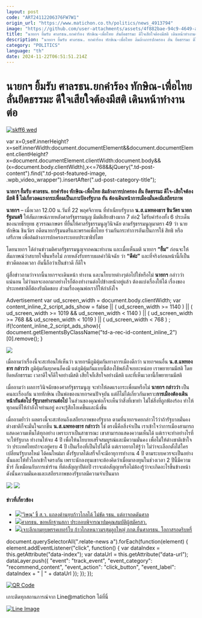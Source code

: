 ```yaml
---
layout: post
code: "ART24112206376FW7W1"
origin_url: "https://www.matichon.co.th/politics/news_4913794"
image: "https://github.com/user-attachments/assets/4f882bae-94c9-4649-acfa-75e87604897f"
title: "นายกฯ ยิ้มรับ ศาลรธน.ยกคำร้อง ทักษิณ-เพื่อไทย ลั่นยึดธรรมะ ดีใจเสียใจต้องมีสติ เดินหน้าทำงานต่อ"
description: "นายกฯ ยิ้มรับ ศาลรธน. ยกคำร้อง ทักษิณ-เพื่อไทย ล้มล้างการปกครอง ลั่น ยึดธรรมะ ดีใจ-เสียใจต้องมีสติ ชี้ ไม่เกี่ยวลดแรงกระเพื่อมเป็นเกาะป้องรัฐบาล"
category: "POLITICS"
language: "th"
date: 2024-11-22T06:51:51.214Z
---
```


# นายกฯ ยิ้มรับ ศาลรธน.ยกคำร้อง ทักษิณ-เพื่อไทย ลั่นยึดธรรมะ ดีใจเสียใจต้องมีสติ เดินหน้าทำงานต่อ

[![](https://www.matichon.co.th/wp-content/uploads/2024/11/skff6-wed.jpg "skff6 wed")](https://www.matichon.co.th/wp-content/uploads/2024/11/skff6-wed.jpg)

var x=0;self.innerHeight?x=self.innerWidth:document.documentElement&&document.documentElement.clientHeight?x=document.documentElement.clientWidth:document.body&&(x=document.body.clientWidth),x<=768&&jQuery(".td-post-content").find(".td-post-featured-image, .wpb\_video\_wrapper").insertAfter(".ud-post-category-title");

**นายกฯ ยิ้มรับ ศาลรธน. ยกคำร้อง ทักษิณ-เพื่อไทย ล้มล้างการปกครอง ลั่น ยึดธรรมะ ดีใจ-เสียใจต้องมีสติ ชี้ ไม่เกี่ยวลดแรงกระเพื่อมเป็นเกาะป้องรัฐบาล ยัน ต้องเดินหน้าการเมืองมั่นคงมีเสถียรภาพ**

**นายกฯ** – เมื่อเวลา 12.00 น.วันที่ 22 พฤศจิกายน ที่ทำเนียบรัฐบาล **น.ส.แพทองธาร ชินวัตร นายกรัฐมนตรี** ให้สัมภาษณ์ภายหลังศาลรัฐธรรมนูญ มีมติเสียงข้างมาก 7 ต่อ2 ไม่รับคำร้องทั้ง 6 ประเด็น ของนายธีรยุทธ สุวรรณเกษตร ที่ยื่นให้ศาลรัฐธรรมนูญวินิจฉัย ตามรัฐธรรมนูญมาตรา 49 ว่า นายทักษิณ ชินวัตร อดีตนายกรัฐมนตรีและพรรคเพื่อไทย ร่วมกันกระทำการอันเป็นการใช้ สิทธิ หรือเสรีภาพ เพื่อล้มล้างการปกครองระบอบประชาธิปไตย

โดยนายกฯ ได้อ่านข่าวมติศาลรัฐธรรมนูญจากคณะทำงาน และเมื่อเห็นมติ นายกฯ **“ยิ้ม”** ก่อนจะให้สัมภาษณ์ว่าสบายใจขึ้นหรือไม่ ภายหลังรับทราบผลคำวินิจฉัย ว่า **“ดีค่ะ”** และที่จริงก่อนหน้านี้ก็เป็นข่าวดีตลอดเวลา อันนี้ถือว่าเป็นข่าวดี ก็ดีใจ

ผู้สื่อข่าวถามว่าจากนี้นายกฯจะเดินหน้า ทำงาน และนโยบายต่างๆต่อไปใช่หรือไม่ **นายกฯ** กล่าวว่า แน่นอน ไม่ว่าผลจะออกมาอย่างไรก็ต้องทำงานต่อไปข้างหน้าอยู่แล้ว ต้องแบ่งเรื่องให้ได้ เรื่องของประเทศชาติก็ต้องรับผิดชอบ ส่วนเรื่องคุณพ่อเราก็ให้กำลังใจ

Advertisement var ud\_screen\_width = document.body.clientWidth; var content\_inline\_2\_script\_ads\_show = false || ( ud\_screen\_width >= 1140 ) || ( ud\_screen\_width >= 1019 && ud\_screen\_width < 1140 ) || ( ud\_screen\_width >= 768 && ud\_screen\_width < 1019 ) || ( ud\_screen\_width < 768 ) ; if(!content\_inline\_2\_script\_ads\_show){ document.getElementsByClassName("td-a-rec-id-content\_inline\_2")\[0\].remove(); }

![](https://www.matichon.co.th/wp-content/uploads/2024/11/S__4579372_0-scaled.jpg)

เมื่อถามว่าเรื่องนี้จะสะท้อนให้เห็นว่า นายกฯมีภูมิคุ้มกันทางการเมืองดีกว่า นายกฯคนอื่น **น.ส.แพทองธาร กล่าวว่า** ภูมิคุ้มกันทุกคนก็คงมี แต่ภูมิคุ้มกันแบบนี้ต้องใช้พลังใจเยอะหน่อย เราพยายามมีสติ โดยยึดหลักธรรมะ เวลาดีใจก็ดีใจอย่างมีสติ เสียใจก็เสียใจอย่างมีสติ และที่เห็นเวลานี้ก็พยายามมีสติ

เมื่อถามว่า ผลการวินิจฉัยของศาลรัฐธรรมนูญ จะทำให้ลดแรงกระเพื่อมหรือไม่ **นายกฯ กล่าวว่า** เป็นคนละเรื่องกัน นายทักษิณ เป็นพ่อของนายกฯคนปัจจุบัน แต่ก็ไม่ได้เกี่ยวกันเพราะ**การเมืองต้องเดินหน้ากันต่อไป รัฐบาลทำงานต่อไป** ในส่วนของคุณพ่อก็จะเห็นว่าสิ่งที่เขาทำ ไม่ใช่สิ่งที่ถูกฟ้องร้อง ทำให้ทุกคนที่ให้กำลังใจท่านอยู่ คงจะรู้สึกโอเคขึ้นและนิ่งขึ้น

เมื่อถามย้ำว่า ผลตรงนี้จะสะท้อนถึงเสถียรภาพของรัฐบาล ตามที่นายกฯเคยกล่าวไว้ว่าถ้ารัฐบาลมั่นคงต่างชาติก็จะมั่นใจมากขึ้น **น.ส.แพทองธาร กล่าวว่า** ใช่ ตรงนี้คือสิ่งจำเป็น เราเข้าใจว่าการเมืองสามารถแสดงความเห็นได้ทุกอย่าง เพราะเราเป็นสาธารณะ เขาสามารถแสดงความเห็นได้ แต่เราจะทำอย่างไรที่จะให้รัฐบาล ทำงานให้จบ 4 ปี เพื่อให้นโยบายเสร็จสมบูรณ์และมีความมั่นคง เพื่อไม่ให้ต่างชาติเข้าใจว่า ประเทศไทยถ้าจะอยู่ครบ 4 ปี เป็นเรื่องที่เป็นไปไม่ได้ แต่เราอยากให้รู้ว่า ไม่ว่าจะเลือกตั้งได้ใคร เปลี่ยนรัฐบาลใหม่ ได้คนใหม่มา ตั้งรัฐบาลได้เสร็จก็จะมีอายุการทำงาน 4 ปี ตามระบบควรจะเป็นอย่างนั้นและให้ทั่วโลกเข้าใจตรงกัน เพราะนักลงทุนเขาจะต้องคิดว่าเมื่อมาลงทุนในช่วงเวลา 2 ปีนี้มีความชัวร์ ก็เหมือนกับการเช่าร้าน ที่ต่อสัญญาปีต่อปี เราจะต่อสัญญาหรือไม่ต้องรู้ว่าจะเกิดอะไรขึ้นข้างหน้า ดังนั้นความมั่นคงและเสถียรภาพของรัฐบาลมีความจำเป็นมาก

![](https://www.matichon.co.th/wp-content/uploads/2024/11/S__4579377_0-scaled.jpg) ![](https://www.matichon.co.th/wp-content/uploads/2024/11/S__4579382_0-scaled.jpg)

#### ข่าวที่เกี่ยวข้อง

*   [![](https://www.matichon.co.th/wp-content/uploads/2024/08/wi728-1.jpg)‘วิษณุ’ ชี้ ส.ว. แถลงค้านยุบก้าวไกลได้ ไม่ขัด รธน. แต่อาจกดดันศาล](https://www.matichon.co.th/politics/news_4720426)
*   [![](https://www.matichon.co.th/wp-content/uploads/2024/05/dd728.jpg)ศาลรธน. ขอหลักฐานสภา ประกอบพิจารณาปมคุณสมบัติผู้สมัครสว.](https://www.matichon.co.th/politics/news_4554285)
*   [![](https://www.matichon.co.th/wp-content/uploads/2024/02/ปกดำออนไลน์-13.jpg)เจาะลึกเกมยุบพรรคเทอร์โบ ก้าวไกลหนาวมรสุมลูกใหญ่ กกต.ยื่นศาลรธน. โอกาสรอดริบหรี่](https://www.matichon.co.th/matichon-tv/news_4412056)

document.querySelectorAll(".relate-news a").forEach(function(element) { element.addEventListener("click", function() { var dataIndex = this.getAttribute("data-index"); var dataUrl = this.getAttribute("data-url"); dataLayer.push({ "event": "track\_event", "event\_category": "recommend\_content", "event\_action": "click\_button", "event\_label": dataIndex + " | " + dataUrl }); }); });

[![QR Code](https://www.matichon.co.th/wp-content/uploads/2023/07/wob1371z.jpg)](https://lin.ee/ht0nDxX)

เกาะติดทุกสถานการณ์จาก Line@matichon ได้ที่นี่

[![Line Image](https://www.matichon.co.th/wp-content/uploads/2023/07/th.png)](https://lin.ee/ht0nDxX)